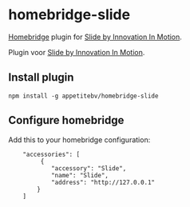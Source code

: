 # homebridge-slide
[Homebridge](https://github.com/nfarina/homebridge) plugin for [Slide by Innovation In Motion](http://goslide.io/).

Plugin voor [Slide by Innovation In Motion](http://goslide.io/).

## Install plugin
```
npm install -g appetitebv/homebridge-slide
```
## Configure homebridge
Add this to your homebridge configuration:
```
    "accessories": [
	     {
            "accessory": "Slide",
            "name": "Slide",
            "address": "http://127.0.0.1"
        }
    ]
```